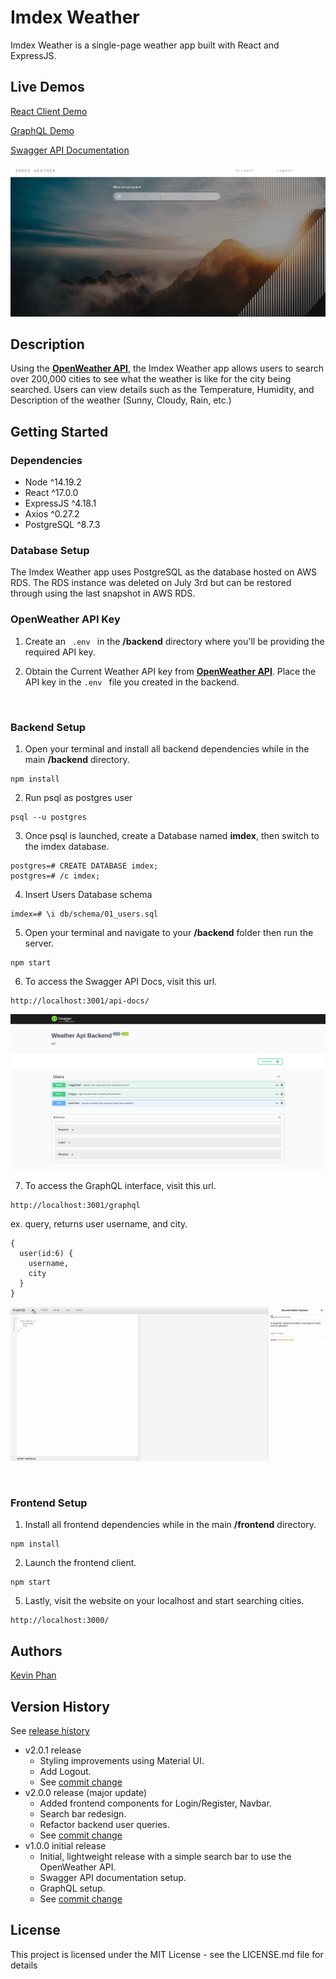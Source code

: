 # Imdex Weather

Imdex Weather is a single-page weather app built with React and ExpressJS.
## Live Demos

[React Client Demo](http://ec2-50-18-229-167.us-west-1.compute.amazonaws.com/)

[GraphQL Demo](http://ec2-50-18-229-167.us-west-1.compute.amazonaws.com/backend/graphql)

[Swagger API Documentation](http://ec2-50-18-229-167.us-west-1.compute.amazonaws.com/backend/api-docs)


![imdex-weather](assets/media/imdex-weather-v201.gif)


## Description
Using the **<a href="https://openweathermap.org/api">OpenWeather API</a>**, the Imdex Weather app allows users to search over 200,000 cities to see what the weather is like for the city being searched. Users can view details such as the Temperature, Humidity, and Description of the weather (Sunny, Cloudy, Rain, etc.)

## Getting Started

### Dependencies

* Node ^14.19.2
* React ^17.0.0
* ExpressJS ^4.18.1
* Axios ^0.27.2
* PostgreSQL ^8.7.3

### Database Setup  
The Imdex Weather app uses PostgreSQL as the database hosted on AWS RDS. The RDS instance was deleted on July 3rd but can be restored through using the last snapshot in AWS RDS.

### OpenWeather API Key

1. Create an <code> .env </code> in the **/backend** directory where you'll be providing the required API key. 

2. Obtain the Current Weather API key from **<a href="https://openweathermap.org/api">OpenWeather API</a>**. Place the API key in the ```.env ``` file you created in the backend. 

<br>  

### Backend Setup
1. Open your terminal and install all backend dependencies while in the main **/backend** directory.

```
npm install
```

2. Run psql as postgres user

```
psql --u postgres
```

3. Once psql is launched, create a Database named **imdex**, then switch to the imdex database.
```
postgres=# CREATE DATABASE imdex;
postgres=# /c imdex;
```

4. Insert Users Database schema
```
imdex=# \i db/schema/01_users.sql
```

5. Open your terminal and navigate to your **/backend** folder then run the server.  
```
npm start
```

6. To access the Swagger API Docs, visit this url.
```
http://localhost:3001/api-docs/  
```  

![swagger-api](assets/media/imdex-weather-swagger-api.png)

7. To access the GraphQL interface, visit this url.

```
http://localhost:3001/graphql
```
ex. query, returns user username, and city.
```
{
  user(id:6) {
    username,
    city
  }
}
```
![graphQL](assets/media/graphql.gif)

<br>  

### Frontend Setup  
1. Install all frontend dependencies while in the main **/frontend** directory.
```
npm install
```


2. Launch the frontend client.
```
npm start
```

5. Lastly, visit the website on your localhost and start searching cities.
```
http://localhost:3000/
```

## Authors

[Kevin Phan](https://www.linkedin.com/in/kevinphan15/)

## Version History
See [release history](https://github.com/dattphan15/imdex-weather/releases)

* v2.0.1 release
    * Styling improvements using Material UI.
    * Add Logout.
    * See [commit change](https://github.com/dattphan15/imdex-weather/commit/7c3ee310be0deaca81a999ed9ac1c60a33903562)
* v2.0.0 release (major update)
    * Added frontend components for Login/Register, Navbar.
    * Search bar redesign.
    * Refactor backend user queries.
    * See [commit change](https://github.com/dattphan15/imdex-weather/commit/dd5ebc6531ebc9a1229b3bcbc8ba1701502b25d3)
* v1.0.0 initial release
    * Initial, lightweight release with a simple search bar to use the OpenWeather API.
    * Swagger API documentation setup.
    * GraphQL setup.
    * See [commit change](https://github.com/dattphan15/imdex-weather/commit/471cbc880363b3541bcca7e64faffe0930cf5fbc)

## License

This project is licensed under the MIT License - see the LICENSE.md file for details

